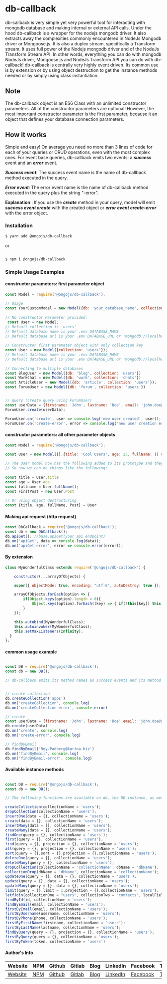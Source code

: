 # db-callback

db-callback is very simple yet very powerful tool for interacting with
mongodb database and making internal or external API calls. Under the hood db-callback is a wrapper for the 
nodejs mongodb driver. It also extracts away the complexities commonly encountered in NodeJs Mongodb
driver or Mongoose.js. It is also a duplex stream, specifically a Transform stream. It uses
full power of the Nodejs mongodb driver and of the NodeJs Transform Stream API. In other words, everything you can do with mongodb NodeJs driver, Mongoose.js and NodeJs Transform API you can do with db-callback! db-callback is centrally very highly event driven. Its common use is by extension or by using object destruction to get the instance methods needed or by simply using class instantiation.

## Note 
The db-callback object is an ES6 Class with an unlimited constructor parameters. All of the constructor parameters are optional! However, the most important constructor parameter is the first parameter, because it an object that defines your database connection parameters.

## How it works 
Simple and easy! On average you need no more than 3 lines of code for each of your queries or CRUD operations, even with the most complex ones. For event base queries, db-callback emits two events: a ***success*** event and an ***error*** event.

***Success event***:
 The success event name is the name of db-callback method executed in the query.

***Error event***:
 The error event name is the name of db-callback method executed in the query plus the string "-error".

**Explanation** :
 If you use the ***create*** method in your query, model will emit ***success event create*** with the created object or ***error event create-error*** with the error object.

### Installation

```bash
$ yarn add @ongojs/db-callback

```
 or 

```bash

$ npm i @ongojs/db-callback

```

### Simple Usage Examples



#### constructor parameters: first parameter object 
```javascript
const Model = require('@ongojs/db-callback');
                
// Usage 
const YourCustomModel = new Model({db: 'your_database_name', collection: 'your_collection_name', url: 'your_database_url'})
                
// No constructor Parameter provided: 
 const User = new Model;
// Default collection is 'users'
// Default database name is your .env DATABASE_NAME 
// Default database url is your .env DATABASE_URL or 'mongodb://localhost:27017'
                
// Constructor first parameter object with only collection key
const User = new Model({collection: 'users'});
// Default database name is your .env DATABASE_NAME 
// Default database url is your .env DATABASE_URL or 'mongodb://localhost:27017'
                
// Connecting to multiple databases
const BlogUser = new Model({db: 'blog', collection: 'users'})
const WorkChat = new Model({db: 'work', collection: 'chats'})
const ArticleUser = new Model({db: 'article', collection: 'users'});
const ForumUser = new Model({db: 'forum', collection: 'users'})


// query (create query using ForumUser)
const userData = {firstname: 'John', lastname: 'Doe', email: 'john.doe@mail.com'};
ForumUser.create(userData);

ForumUser.on('create', user => console.log('new user created', user));
ForumUser.on('create-error', error => console.log('new user creation error', error));
```



#### constructor parameters: all other parameter objects 
```javascript
const Model = require('@ongojs/db-callback');
  
const User = new Model({},{title: 'Cool Users', age: 25, fullName: () => 'User Full Name', Post: class Post {}});

// The User model now has the following added to its prototype and they are bounded to it: title,age, fullName, post
// So now we can do things like the following: 
            
const title = User.title 
const age = User.age 
const fullname = User.fullName();
const FirstPost = new User.Post 
            
// Or using object destructuring 
const {title, age, fullName, Post} = User

```
#### Making api request (http request)
```javascript
const DbCallback = require('@ongojs/db-callback');
const db = new DbCallback();
db.apiGet(); //base.apiGet(your api endpoint)
db.on('apiGet', data => console.log(data));
db.on('apiGet-error', error => console.error(error));
```

#### By extension

```javascript
class MyWonderfulClass extends require('@ongojs/db-callback') {

    constructor(...arrayOfObjects) {

    super({ objectMode: true, encoding: "utf-8", autoDestroy: true });

    arrayOfObjects.forEach(option => {
        if(Object.keys(option).length > 0){
            Object.keys(option).forEach((key) => { if(!this[key]) this[key] = option[key];})
        }
    });

    this.autobind(MyWonderfulClass);
    this.autoinvoker(MyWonderfulClass);
    this.setMaxListeners(Infinity);
  }
};

```

#### common usage example
```javascript

const DB = require('@ongojs/db-callback');
const db = new DB();

// db-callback emits its method names as success events and its method names plus the string "-error" as error events


// create collection 
db.createCollection('apps')
db.on('createCollection', console.log)
db.on('createCollection-error', console.error)

// create 
const userData = {firstname: 'John', lastname: 'Doe',email: 'john.doe@gmail.com', phone: '123-456-4343'}
db.create(userData)
db.on('create', console.log)
db.on('create-error', console.log)

// findByEmail 
db.findByEmail('Rey.Padberg@karina.biz')
db.on('findByEmail', console.log)
db.on('findByEmail-error', console.log)
```



#### Available instance methods 
```javascript

const DB = require('@ongojs/db-callback');
const db = new DB();

// The following functions are available on db, the DB instance, as methods.

createCollection(collectionName = 'users');
dropCollection(collectionName = 'users');
insertOne(data = {}, collectionName = 'users');
create(data = {}, collectionName = 'users');
insertMany(data = [], collectionName = 'users');
createMany(data = [], collectionName = 'users');
findOne(query = {}, collectionName = 'users');
first(query = {}, collectionName = 'users');
find(query = {}, projection = {}, collectionName = 'users');
all(query = {}, projection = {}, collectionName = 'users');
sort(query = {},sort = {},projection = {},collectionName = 'users');
deleteOne(query = {}, collectionName = 'users');
deleteMany(query = {}, collectionName = 'users');
dropCollection(collectionName = 'collectionName', dbName = 'dbName');
collectionDrop(dbName = 'dbName', collectionName = 'collectionName');
updateOne(query = {}, data = {}, collectionName = 'users');
update(query = {}, data = {}, collectionName = 'users');
updateMany(query = {}, data = {}, collectionName = 'users');
limit(query = {},limit = 1,projection = {},collectionName = 'users');
letfJoin(collectionOne = "users", collectionTwo = "contacts", localField = "_id", foreignField = "user_id", as = "usersContacts");
findById(id, collectionName = 'users');
findByEmail(email, collectionName = 'users');
firstByEmail(email, collectionName = 'users'); 
firstByUsername(username, collectionName = 'users');
firstByPhone(phone, collectionName = 'users');
firstByFirstName(firstname, collectionName = 'users');
firstByLastName(lastname, collectionName = 'users');
findByQuery(query = {}, projection = {}, collectionName = 'users');
firstByQuery(query = {}, collectionName = 'users');
firstByToken(token, collectionName = 'users')
```

#### Author's Info
Website|NPM|Github|Gitlab|Blog|LinkedIn|Facebook|Twitter|Instagram|
--- | --- | --- | --- | --- | --- | --- |--- |--- |
[Website](https://www.ericsonsweah.com/dashboard)|[NPM](https://www.npmjs.com/org/ongojs)|[Github](https://github.com/ericsonweah)|[Gitlab](https://gitlab.com/ericsonweah)|[Blog](https://www.ericonsweah.dev)|[LinkedIn](https://www.linkedin.com/in/ericson-weah-b03600210)|[Facebook](https://www.facebook.com/Eric.S.Weah)|[Twitter](https://twitter.com/EricsonWeah1)|[Instagram](https://www.instagram.com/ericsonweah/)|

